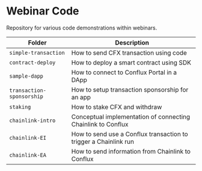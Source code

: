 # Webinar Code

Repository for various code demonstrations within webinars.

| Folder                    | Description                                                      |
| ------------------------- | ---------------------------------------------------------------- |
| `simple-transaction`      | How to send CFX transaction using code                           |
| `contract-deploy`         | How to deploy a smart contract using SDK                         |
| `sample-dapp`             | How to connect to Conflux Portal in a DApp                       |
| `transaction-sponsorship` | How to setup transaction sponsorship for an app                  |
| `staking`                 | How to stake CFX and withdraw                                    |
| `chainlink-intro`         | Conceptual implementation of connecting Chainlink to Conflux     |
| `chainlink-EI`            | How to send use a Conflux transaction to trigger a Chainlink run |
| `chainlink-EA`            | How to send information from Chainlink to Conflux                |
